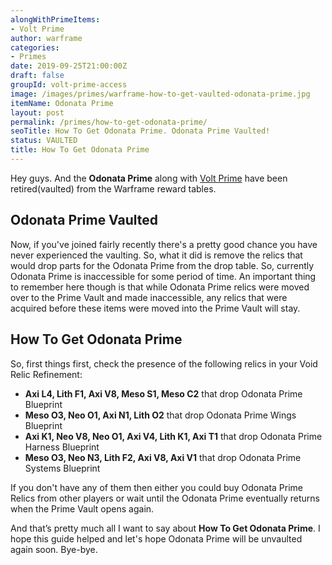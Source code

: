 ```yaml
---
alongWithPrimeItems:
- Volt Prime
author: warframe
categories:
- Primes
date: 2019-09-25T21:00:00Z
draft: false
groupId: volt-prime-access
image: /images/primes/warframe-how-to-get-vaulted-odonata-prime.jpg
itemName: Odonata Prime
layout: post
permalink: /primes/how-to-get-odonata-prime/
seoTitle: How To Get Odonata Prime. Odonata Prime Vaulted!
status: VAULTED
title: How To Get Odonata Prime
---
```

<p>Hey guys. And the <strong>Odonata Prime</strong> along with <a href="/primes/how-to-get-volt-prime/" title="How To Get Volt Prime">Volt Prime</a> have been retired(vaulted) from the Warframe reward tables.</p><!--more--> <h2>Odonata Prime Vaulted</h2> <p>Now, if you've joined fairly recently there's a pretty good chance you have never experienced the vaulting. So, what it did is remove the relics that would drop parts for the Odonata Prime from the drop table. So, currently Odonata Prime is inaccessible for some period of time. An important thing to remember here though is that while Odonata Prime relics were moved over to the Prime Vault and made inaccessible, any relics that were acquired before these items were moved into the Prime Vault will stay.</p> <h2>How To Get Odonata Prime</h2> <p>So, first things first, check the presence of the following relics in your Void Relic Refinement:</p> <ul>  <li> <b>Axi L4, Lith F1, Axi V8, Meso S1, Meso C2</b> that drop Odonata Prime Blueprint </li>  <li> <b>Meso O3, Neo O1, Axi N1, Lith O2</b> that drop Odonata Prime Wings Blueprint </li>  <li> <b>Axi K1, Neo V8, Neo O1, Axi V4, Lith K1, Axi T1</b> that drop Odonata Prime Harness Blueprint </li>  <li> <b>Meso O3, Neo N3, Lith F2, Axi V8, Axi V1</b> that drop Odonata Prime Systems Blueprint </li>  </ul> <p>If you don't have any of them then either you could buy Odonata Prime Relics from other players or wait until the Odonata Prime eventually returns when the Prime Vault opens again.</p> <p>And that’s pretty much all I want to say about <strong>How To Get Odonata Prime</strong>. I hope this guide helped and let's hope Odonata Prime will be unvaulted again soon. Bye-bye.</p>